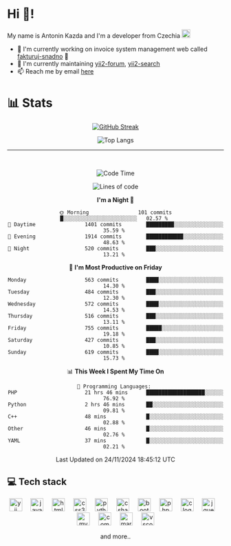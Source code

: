 # Hi 👋!
My name is Antonin Kazda and I'm a developer from Czechia <img src="https://openmoji.org/data/color/svg/1F1E8-1F1FF.svg" width="20px" alt="Czech flag">

- 🔨 I'm currently working on invoice system management web called [fakturuj-snadno](https://fakturuj-snadno.cz) 📑
- 🧰 I'm currently maintaining [yii2-forum](https://github.com/2rats/yii2-forum), [yii2-search](https://github.com/kazda01/yii2-search)
- 📫 Reach me by email [here](mailto:antoninkazda@seznam.cz)

# 📊 Stats

<div align="center">
  
  [![GitHub Streak](https://streak-stats.demolab.com/?user=kazda01&theme=dark)](https://git.io/streak-stats)
  
  ![Top Langs](https://github-readme-stats-seven-lime-78.vercel.app/api/top-langs/?username=kazda01&layout=compact&theme=dark&hide=Shell,Batchfile,Awk,HTML,Swig,c%2B%2B,Lua)
  
</div>

---

<br>

<div align="center">
  
<!--START_SECTION:waka-->
![Code Time](http://img.shields.io/badge/Code%20Time-804%20hrs%2021%20mins-blue)

![Lines of code](https://img.shields.io/badge/From%20Hello%20World%20I%27ve%20Written-1.6%20million%20lines%20of%20code-blue)

**I'm a Night 🦉** 

```text
🌞 Morning                101 commits         █░░░░░░░░░░░░░░░░░░░░░░░░   02.57 % 
🌆 Daytime                1401 commits        █████████░░░░░░░░░░░░░░░░   35.59 % 
🌃 Evening                1914 commits        ████████████░░░░░░░░░░░░░   48.63 % 
🌙 Night                  520 commits         ███░░░░░░░░░░░░░░░░░░░░░░   13.21 % 
```
📅 **I'm Most Productive on Friday** 

```text
Monday                   563 commits         ████░░░░░░░░░░░░░░░░░░░░░   14.30 % 
Tuesday                  484 commits         ███░░░░░░░░░░░░░░░░░░░░░░   12.30 % 
Wednesday                572 commits         ████░░░░░░░░░░░░░░░░░░░░░   14.53 % 
Thursday                 516 commits         ███░░░░░░░░░░░░░░░░░░░░░░   13.11 % 
Friday                   755 commits         █████░░░░░░░░░░░░░░░░░░░░   19.18 % 
Saturday                 427 commits         ███░░░░░░░░░░░░░░░░░░░░░░   10.85 % 
Sunday                   619 commits         ████░░░░░░░░░░░░░░░░░░░░░   15.73 % 
```


📊 **This Week I Spent My Time On** 

```text
💬 Programming Languages: 
PHP                      21 hrs 46 mins      ███████████████████░░░░░░   76.92 % 
Python                   2 hrs 46 mins       ██░░░░░░░░░░░░░░░░░░░░░░░   09.81 % 
C++                      48 mins             █░░░░░░░░░░░░░░░░░░░░░░░░   02.88 % 
Other                    46 mins             █░░░░░░░░░░░░░░░░░░░░░░░░   02.76 % 
YAML                     37 mins             █░░░░░░░░░░░░░░░░░░░░░░░░   02.21 % 
```


 Last Updated on 24/11/2024 18:45:12 UTC
<!--END_SECTION:waka-->

</div>

## 💻 Tech stack
<div align="center">
  <img src="https://cdn.jsdelivr.net/gh/devicons/devicon/icons/yii/yii-original.svg" height="30" alt="yii logo"  />
  <img width="12" />
  <img src="https://cdn.jsdelivr.net/gh/devicons/devicon/icons/javascript/javascript-original.svg" height="30" alt="javascript logo"  />
  <img width="12" />
  <img src="https://cdn.jsdelivr.net/gh/devicons/devicon/icons/html5/html5-original.svg" height="30" alt="html5 logo"  />
  <img width="12" />
  <img src="https://cdn.jsdelivr.net/gh/devicons/devicon/icons/css3/css3-original.svg" height="30" alt="css3 logo"  />
  <img width="12" />
  <img src="https://cdn.jsdelivr.net/gh/devicons/devicon/icons/python/python-original.svg" height="30" alt="python logo"  />
  <img width="12" />
  <img src="https://cdn.jsdelivr.net/gh/devicons/devicon/icons/csharp/csharp-original.svg" height="30" alt="csharp logo"  />
  <img width="12" />
  <img src="https://cdn.jsdelivr.net/gh/devicons/devicon/icons/bootstrap/bootstrap-original.svg" height="30" alt="bootstrap logo"  />
  <img width="12" />
  <img src="https://cdn.jsdelivr.net/gh/devicons/devicon/icons/php/php-original.svg" height="30" alt="php logo"  />
  <img width="12" />
  <img src="https://cdn.jsdelivr.net/gh/devicons/devicon/icons/c/c-original.svg" height="30" alt="c logo"  />
  <img width="12" />
  <img src="https://cdn.jsdelivr.net/gh/devicons/devicon/icons/jquery/jquery-original.svg" height="30" alt="jquery logo"  />
  <img width="12" />
  <img src="https://cdn.jsdelivr.net/gh/devicons/devicon/icons/mysql/mysql-original.svg" height="30" alt="mysql logo"  />
  <img width="12" />
  <img src="https://cdn.jsdelivr.net/gh/devicons/devicon/icons/composer/composer-original.svg" height="30" alt="composer logo"  />
  <img width="12" />
  <img src="https://cdn.jsdelivr.net/gh/devicons/devicon/icons/markdown/markdown-original.svg" height="30" alt="markdown logo"  />
  <img width="12" />
  <img src="https://cdn.jsdelivr.net/gh/devicons/devicon/icons/vscode/vscode-original.svg" height="30" alt="vscode logo"  />

  and more..
  
</div>
